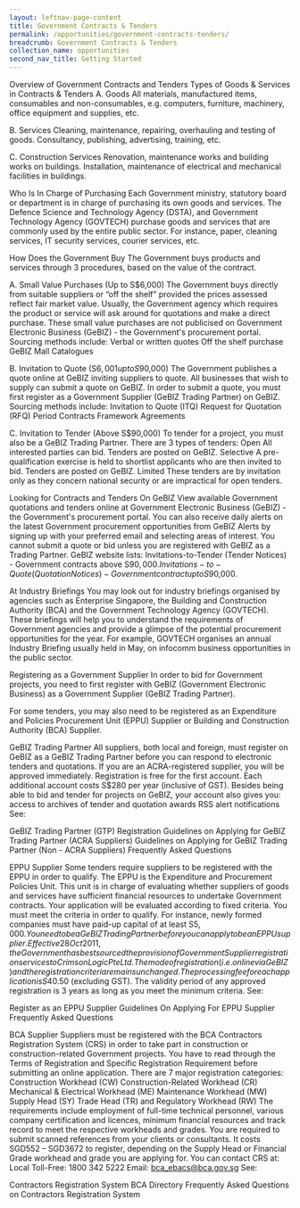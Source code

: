 ```yaml
---
layout: leftnav-page-content
title: Government Contracts & Tenders
permalink: /opportunities/government-contracts-tenders/
breadcrumb: Government Contracts & Tenders
collection_name: opportunities
second_nav_title: Getting Started
---
```

Overview of Government Contracts and Tenders
Types of Goods & Services in Contracts & Tenders
A.   Goods
All materials, manufactured items, consumables and non-consumables, e.g. computers, furniture, machinery, office equipment and supplies, etc.


B.   Services
Cleaning, maintenance, repairing, overhauling and testing of goods.
Consultancy, publishing, advertising, training, etc.


C.   Construction Services
Renovation, maintenance works and building works on buildings.
Installation, maintenance of electrical and mechanical facilities in buildings.


Who Is In Charge of Purchasing
Each Government ministry, statutory board or department is in charge of purchasing its own goods and services.
The Defence Science and Technology Agency (DSTA), and Government Technology Agency (GOVTECH) purchase goods and services that are commonly used by the entire public sector. For instance, paper, cleaning services, IT security services, courier services, etc.


How Does the Government Buy
The Government buys products and services through 3 procedures, based on the value of the contract.

A.   Small Value Purchases (Up to S$6,000)
The Government buys directly from suitable suppliers or “off the shelf” provided the prices assessed reflect fair market value.
Usually, the Government agency which requires the product or service will ask around for quotations and make a direct purchase.
These small value purchases are not publicised on Government Electronic Business (GeBIZ) - the Government's procurement portal.
Sourcing methods include:
Verbal or written quotes
Off the shelf purchase
GeBIZ Mall Catalogues


B.   Invitation to Quote (S$6,001 up to S$90,000)
The Government publishes a quote online at GeBIZ inviting suppliers to quote.
All businesses that wish to supply can submit a quote on GeBIZ.
In order to submit a quote, you must first register as a Government Supplier (GeBIZ Trading Partner) on GeBIZ.
Sourcing methods include:
Invitation to Quote (ITQ)
Request for Quotation (RFQ)
Period Contracts
Framework Agreements


C.   Invitation to Tender (Above S$90,000)
To tender for a project, you must also be a GeBIZ Trading Partner. There are 3 types of tenders:
Open
All interested parties can bid. Tenders are posted on GeBIZ.
Selective
A pre-qualification exercise is held to shortlist applicants who are then invited to bid. Tenders are posted on GeBIZ.
Limited
These tenders are by invitation only as they concern national security or are impractical for open tenders.

Looking for Contracts and Tenders
On GeBIZ
View available Government quotations and tenders online at Government Electronic Business (GeBIZ) - the Government's procurement portal.
You can also receive daily alerts on the latest Government procurement opportunities from GeBIZ Alerts by signing up with your preferred email and selecting areas of interest.
You cannot submit a quote or bid unless you are registered with GeBIZ as a Trading Partner.
GeBIZ website lists:
Invitations-to-Tender (Tender Notices) - Government contracts above S$90,000.
Invitations-to-Quote (Quotation Notices) - Government contract up to S$90,000.


At Industry Briefings
You may look out for industry briefings organised by agencies such as Enterprise Singapore, the Building and Construction Authority (BCA) and the Government Technology Agency (GOVTECH).
These briefings will help you to understand the requirements of Government agencies and provide a glimpse of the potential procurement opportunities for the year.
For example, GOVTECH organises an annual Industry Briefing usually held in May, on infocomm business opportunities in the public sector.

Registering as a Government Supplier
In order to bid for Government projects, you need to first register with GeBIZ (Government Electronic Business) as a Government Supplier (GeBIZ Trading Partner).

For some tenders, you may also need to be registered as an Expenditure and Policies Procurement Unit (EPPU) Supplier or Building and Construction Authority (BCA) Supplier.



GeBIZ Trading Partner
All suppliers, both local and foreign, must register on GeBIZ as a GeBIZ Trading Partner before you can respond to electronic tenders and quotations.
If you are an ACRA-registered supplier, you will be approved immediately.
Registration is free for the first account. Each additional account costs S$280 per year (inclusive of GST).
Besides being able to bid and tender for projects on GeBIZ, your account also gives you:
access to archives of tender and quotation awards
RSS alert notifications
See:

GeBIZ Trading Partner (GTP) Registration
Guidelines on Applying for GeBIZ Trading Partner (ACRA Suppliers)
Guidelines on Applying for GeBIZ Trading Partner (Non - ACRA Suppliers)
Frequently Asked Questions


EPPU Supplier
Some tenders require suppliers to be registered with the EPPU in order to qualify.
The EPPU is the Expenditure and Procurement Policies Unit. This unit is in charge of evaluating whether suppliers of goods and services have sufficient financial resources to undertake Government contracts.
Your application will be evaluated according to fixed criteria. You must meet the criteria in order to qualify. For instance, newly formed companies must have paid-up capital of at least S$5,000.
You need to be a GeBIZ Trading Partner before you can apply to be an EPPU supplier.
Effective 28 Oct 2011, the Government has best sourced the provision of Government Supplier registration services to CrimsonLogic Pte Ltd. The mode of registration (i.e. online via GeBIZ) and the registration criteria remains unchanged.
The processing fee for each application is S$40.50 (excluding GST).
The validity period of any approved registration is 3 years as long as you meet the minimum criteria.
See:

Register as an EPPU Supplier
Guidelines On Applying For EPPU Supplier
Frequently Asked Questions


BCA Supplier
Suppliers must be registered with the BCA Contractors Registration System (CRS) in order to take part in construction or construction-related Government projects.
You have to read through the Terms of Registration and Specific Registration Requirement before submitting an online application.
There are 7 major registration categories:
Construction Workhead (CW)
Construction-Related Workhead (CR)
Mechanical & Electrical Workhead (ME)
Maintenance Workhead (MW)
Supply Head (SY)
Trade Head (TR) and
Regulatory Workhead (RW)
The requirements include employment of full-time technical personnel, various company certification and licences, minimum financial resources and track record to meet the respective workheads and grades.
You are required to submit scanned references from your clients or consultants.
It costs SGD552 – SGD3672 to register, depending on the Supply Head or Financial Grade workhead and grade you are applying for.
You can contact CRS at:
Local Toll-Free: 1800 342 5222
Email: bca_ebacs@bca.gov.sg
See:

Contractors Registration System
BCA Directory
Frequently Asked Questions on Contractors Registration System
